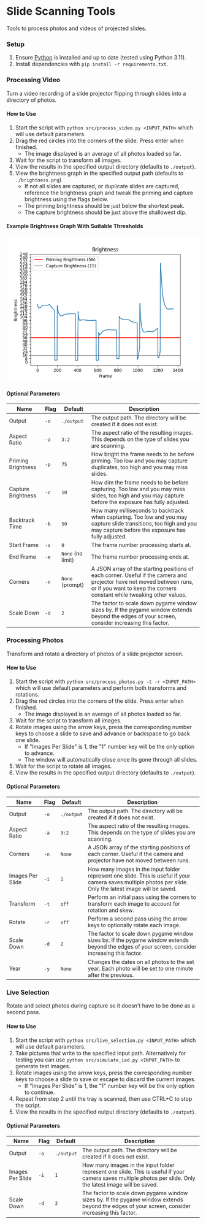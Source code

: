 # Slide Scanning Tools

Tools to process photos and videos of projected slides.

### Setup

1. Ensure [Python](https://www.python.org/downloads) is installed and up to date (tested using Python 3.11).
2. Install dependencies with `pip install -r requirements.txt`.

### Processing Video

Turn a video recording of a slide projector flipping through slides into a directory of photos.

#### How to Use

1. Start the script with `python src/process_video.py <INPUT_PATH>` which will use default parameters.
2. Drag the red circles into the corners of the slide. Press enter when finished.
    - The image displayed is an average of all photos loaded so far.
3. Wait for the script to transform all images.
4. View the results in the specified output directory (defaults to `./output`).
5. View the brightness graph in the specified output path (defaults to `./brightness.png`)
    - If not all slides are captured, or duplicate slides are captured, reference the brightness graph and tweak the
      priming and capture brightness using the flags below.
    - The priming brightness should be just below the shortest peak.
    - The capture brightness should be just above the shallowest dip.

#### Example Brightness Graph With Suitable Thresholds

![Example Brightness Graph](./example_brightness.png)

#### Optional Parameters

| Name               | Flag | Default           | Description                                                                                                                                                                                     |
|--------------------|------|-------------------|-------------------------------------------------------------------------------------------------------------------------------------------------------------------------------------------------|
| Output             | `-o` | `./output`        | The output path. The directory will be created if it does not exist.                                                                                                                            |
| Aspect Ratio       | `-a` | `3:2`             | The aspect ratio of the resulting images. This depends on the type of slides you are scanning.                                                                                                  |
| Priming Brightness | `-p` | `75`              | How bright the frame needs to be before priming. Too low and you may capture duplicates, too high and you may miss slides.                                                                      |
| Capture Brightness | `-c` | `10`              | How dim the frame needs to be before capturing. Too low and you may miss slides, too high and you may capture before the exposure has fully adjusted.                                           |
| Backtrack Time     | `-b` | `50`              | How many milliseconds to backtrack when capturing. Too low and you may capture slide transitions, too high and you may capture before the exposure has fully adjusted.                          |
| Start Frame        | `-s` | `0`               | The frame number processing starts at.                                                                                                                                                          |
| End Frame          | `-e` | `None` (no limit) | The frame number processing ends at.                                                                                                                                                            |
| Corners            | `-n` | `None` (prompt)   | A JSON array of the starting positions of each corner. Useful if the camera and projector have not moved between runs, or if you want to keep the corners constant while tweaking other values. |
| Scale Down         | `-d` | `2`               | The factor to scale down pygame window sizes by. If the pygame window extends beyond the edges of your screen, consider increasing this factor.                                                 |

### Processing Photos

Transform and rotate a directory of photos of a slide projector screen.

#### How to Use

1. Start the script with `python src/process_photos.py -t -r <INPUT_PATH>` which will use default parameters and perform both transforms and rotations.
2. Drag the red circles into the corners of the slide. Press enter when finished.
    - The image displayed is an average of all photos loaded so far.
3. Wait for the script to transform all images.
4. Rotate images using the arrow keys, press the corresponding number keys to choose a slide to save and advance or backspace to go back one slide.
    - If "Images Per Slide" is 1, the "1" number key will be the only option to advance.
    - The window will automatically close once its gone through all slides.
5. Wait for the script to rotate all images.
6. View the results in the specified output directory (defaults to `./output`).

#### Optional Parameters

| Name             | Flag | Default    | Description                                                                                                                                                  |
|------------------|------|------------|--------------------------------------------------------------------------------------------------------------------------------------------------------------|
| Output           | `-o` | `./output` | The output path. The directory will be created if it does not exist.                                                                                         |
| Aspect Ratio     | `-a` | `3:2`      | The aspect ratio of the resulting images. This depends on the type of slides you are scanning.                                                               |
| Corners          | `-n` | `None`     | A JSON array of the starting positions of each corner. Useful if the camera and projector have not moved between runs.                                       |
| Images Per Slide | `-i` | `1`        | How many images in the input folder represent one slide. This is useful if your camera saves multiple photos per slide. Only the latest image will be saved. |
| Transform        | `-t` | `off`      | Perform an initial pass using the corners to transform each image to account for rotation and skew.                                                          |
| Rotate           | `-r` | `off`      | Perform a second pass using the arrow keys to optionally rotate each image.                                                                                  |
| Scale Down       | `-d` | `2`        | The factor to scale down pygame window sizes by. If the pygame window extends beyond the edges of your screen, consider increasing this factor.              |
| Year             | `-y` | `None`     | Changes the dates on all photos to the set year. Each photo will be set to one minute after the previous.                                                    |

### Live Selection

Rotate and select photos during capture so it doesn't have to be done as a second pass.

#### How to Use

1. Start the script with `python src/live_selection.py <INPUT_PATH>` which will use default parameters.
2. Take pictures that write to the specified input path. Alternatively for testing you can use `python src/simulate_iad.py <INPUT_PATH>` to generate test images.
3. Rotate images using the arrow keys, press the corresponding number keys to choose a slide to save or escape to discard the current images.
    - If "Images Per Slide" is 1, the "1" number key will be the only option to continue.
4. Repeat from step 2 until the tray is scanned, then use CTRL+C to stop the script.
5. View the results in the specified output directory (defaults to `./output`).

#### Optional Parameters

| Name             | Flag | Default    | Description                                                                                                                                                  |
|------------------|------|------------|--------------------------------------------------------------------------------------------------------------------------------------------------------------|
| Output           | `-o` | `./output` | The output path. The directory will be created if it does not exist.                                                                                         |
| Images Per Slide | `-i` | `1`        | How many images in the input folder represent one slide. This is useful if your camera saves multiple photos per slide. Only the latest image will be saved. |
| Scale Down       | `-d` | `2`        | The factor to scale down pygame window sizes by. If the pygame window extends beyond the edges of your screen, consider increasing this factor.              |
